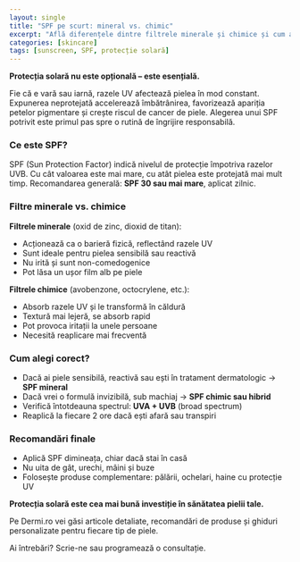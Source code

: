 ```yaml
---
layout: single
title: "SPF pe scurt: mineral vs. chimic"
excerpt: "Află diferențele dintre filtrele minerale și chimice și cum alegi corect protecția solară."
categories: [skincare]
tags: [sunscreen, SPF, protecție solară]
---
```


**Protecția solară nu este opțională – este esențială.**

Fie că e vară sau iarnă, razele UV afectează pielea în mod constant. Expunerea neprotejată accelerează îmbătrânirea, favorizează apariția petelor pigmentare și crește riscul de cancer de piele. Alegerea unui SPF potrivit este primul pas spre o rutină de îngrijire responsabilă.

### Ce este SPF?
SPF (Sun Protection Factor) indică nivelul de protecție împotriva razelor UVB. Cu cât valoarea este mai mare, cu atât pielea este protejată mai mult timp. Recomandarea generală: **SPF 30 sau mai mare**, aplicat zilnic.

### Filtre minerale vs. chimice
**Filtrele minerale** (oxid de zinc, dioxid de titan):
- Acționează ca o barieră fizică, reflectând razele UV
- Sunt ideale pentru pielea sensibilă sau reactivă
- Nu irită și sunt non-comedogenice
- Pot lăsa un ușor film alb pe piele

**Filtrele chimice** (avobenzone, octocrylene, etc.):
- Absorb razele UV și le transformă în căldură
- Textură mai lejeră, se absorb rapid
- Pot provoca iritații la unele persoane
- Necesită reaplicare mai frecventă

### Cum alegi corect?
- Dacă ai piele sensibilă, reactivă sau ești în tratament dermatologic → **SPF mineral**
- Dacă vrei o formulă invizibilă, sub machiaj → **SPF chimic sau hibrid**
- Verifică întotdeauna spectrul: **UVA + UVB** (broad spectrum)
- Reaplică la fiecare 2 ore dacă ești afară sau transpiri

### Recomandări finale
- Aplică SPF dimineața, chiar dacă stai în casă
- Nu uita de gât, urechi, mâini și buze
- Folosește produse complementare: pălării, ochelari, haine cu protecție UV

**Protecția solară este cea mai bună investiție în sănătatea pielii tale.**

Pe Dermi.ro vei găsi articole detaliate, recomandări de produse și ghiduri personalizate pentru fiecare tip de piele.

Ai întrebări? Scrie-ne sau programează o consultație.
